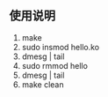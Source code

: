 ## 使用说明
1. make
2. sudo insmod hello.ko
3. dmesg | tail
4. sudo rmmod hello
5. dmesg | tail
6. make clean
